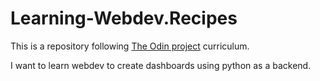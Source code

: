 # Learning-Webdev.Recipes
This is a repository following [The Odin project](www.theodinproject.com) curriculum. 

I want to learn webdev to create dashboards using python as a backend.